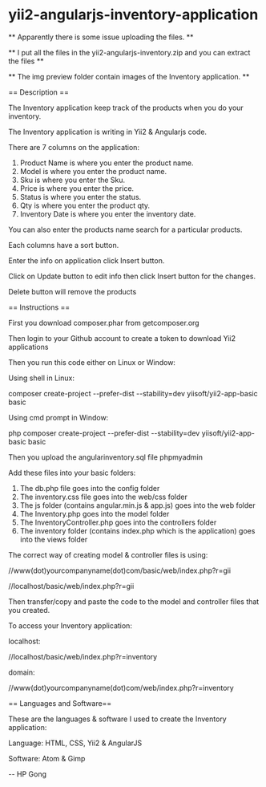 # yii2-angularjs-inventory-application

** Apparently there is some issue uploading the files. **

** I put all the files in the yii2-angularjs-inventory.zip and you can extract the files **

** The img preview folder contain images of the Inventory application. **

== Description ==

The Inventory application keep track of the products when you do your inventory.

The Inventory application is writing in Yii2 & Angularjs code.

There are 7 columns on the application:

1. Product Name is where you enter the product name.
2. Model is where you enter the product name.
3. Sku is where you enter the Sku.
4. Price is where you enter the price.
5. Status is where you enter the status.
6. Qty is where you enter the product qty.
7. Inventory Date is where you enter the inventory date.

You can also enter the products name search for a particular products.

Each columns have a sort button.

Enter the info on application click Insert button.

Click on Update button to edit info then click Insert button for the changes.

Delete button will remove the products

== Instructions ==

First you download composer.phar from getcomposer.org

Then login to your Github account to create a token to download Yii2 applications

Then you run this code either on Linux or Window:

Using shell in Linux:

composer create-project --prefer-dist --stability=dev yiisoft/yii2-app-basic basic

Using cmd prompt in Window:

php composer create-project --prefer-dist --stability=dev yiisoft/yii2-app-basic basic

Then you upload the angularinventory.sql file phpmyadmin

Add these files into your basic folders:

1. The db.php file goes into the config folder
2. The inventory.css file goes into the web/css folder
3. The js folder (contains angular.min.js &  app.js) goes into the web folder
4. The Inventory.php goes into the model folder
5. The InventoryController.php goes into the controllers folder
6. The inventory folder (contains index.php which is the application) goes into the views folder

The correct way of creating model & controller files is using:

//www(dot)yourcompanyname(dot)com/basic/web/index.php?r=gii

//localhost/basic/web/index.php?r=gii

Then transfer/copy and paste the code to the model and controller files that you created.

To access your Inventory application:

localhost:

//localhost/basic/web/index.php?r=inventory

domain:

//www(dot)yourcompanyname(dot)com/web/index.php?r=inventory

== Languages and Software==

These are the languages & software I used to create the Inventory application:

Language: HTML, CSS, Yii2 & AngularJS

Software: Atom & Gimp

-- HP Gong
